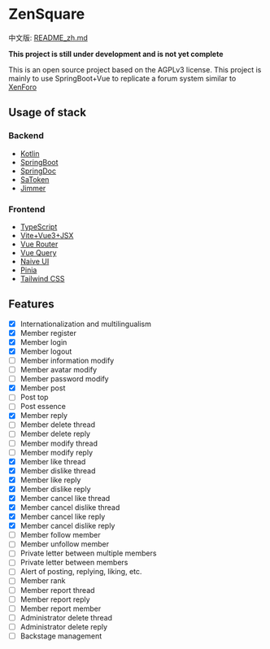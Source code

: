 # ZenSquare

中文版: [README_zh.md](README_zh.md)

**This project is still under development and is not yet complete**

This is an open source project based on the AGPLv3 license. This project is mainly to use SpringBoot+Vue to replicate a
forum system similar to [XenForo](https://xenforo.com/solutions/)

## Usage of stack

### Backend

- [Kotlin](https://kotlinlang.org/)
- [SpringBoot](https://spring.io/projects/spring-boot)
- [SpringDoc](https://springdoc.org/v2)
- [SaToken](https://sa-token.dev33.cn/)
- [Jimmer](https://github.com/babyfish-ct/jimmer)

### Frontend

- [TypeScript](https://www.typescriptlang.org/)
- [Vite+Vue3+JSX](https://vitejs.dev/)
- [Vue Router](https://next.router.vuejs.org/)
- [Vue Query](https://tanstack.com/query/latest)
- [Naive UI](https://www.naiveui.com/)
- [Pinia](https://pinia.vuejs.org/)
- [Tailwind CSS](https://tailwindcss.com/)

## Features

- [x] Internationalization and multilingualism
- [x] Member register
- [x] Member login
- [x] Member logout
- [ ] Member information modify
- [ ] Member avatar modify
- [ ] Member password modify
- [x] Member post
- [ ] Post top
- [ ] Post essence
- [x] Member reply
- [ ] Member delete thread
- [ ] Member delete reply
- [ ] Member modify thread
- [ ] Member modify reply
- [x] Member like thread
- [x] Member dislike thread
- [x] Member like reply
- [x] Member dislike reply
- [x] Member cancel like thread
- [x] Member cancel dislike thread
- [x] Member cancel like reply
- [x] Member cancel dislike reply
- [ ] Member follow member
- [ ] Member unfollow member
- [ ] Private letter between multiple members
- [ ] Private letter between members
- [ ] Alert of posting, replying, liking, etc.
- [ ] Member rank
- [ ] Member report thread
- [ ] Member report reply
- [ ] Member report member
- [ ] Administrator delete thread
- [ ] Administrator delete reply
- [ ] Backstage management
